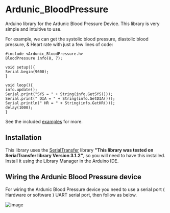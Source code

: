 # Ardunic_BloodPressure
Arduino library for the Ardunic Blood Pressure Device. This library is very simple and intuitive to use.

For example, we can get the systolic blood pressure, diastolic blood pressure, & Heart rate with just a few lines of code:
```
#include <Ardunic_BloodPressure.h>
BloodPressure info(8, 7);

void setup(){
Serial.begin(9600);
}

void loop(){
info.update();
Serial.print("SYS = " + String(info.GetSYS()));
Serial.print(" DIA = " + String(info.GetDIA()));
Serial.println(" HR = " + String(info.GetHR()));
delay(1000);
}
```

See the included [examples](https://github.com/SaifAlani94/Ardunic_BloodPressure/tree/master/examples) for more.


## Installation
This library uses the [SerialTransfer](https://www.arduino.cc/reference/en/libraries/serialtransfer/) library **"This library was tested on SerialTransfer library Version 3.1.2"**, so you will need to have this installed. Install it using the Library Manager in the Arduino IDE.


## Wiring the Ardunic Blood Pressure device
For wiring the Ardunic Blood Pressure device you need to use a serial port ( Hardware or software ) UART serial port, then follow as below.

![image](https://user-images.githubusercontent.com/8711894/152967269-8b9417d3-1566-4a25-9787-d548afdc202a.png)
